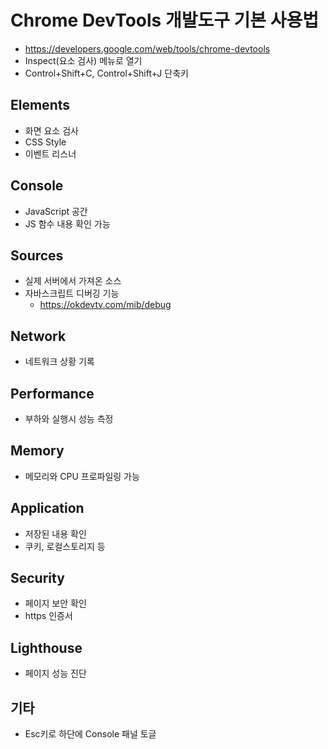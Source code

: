# Chrome DevTools 개발도구 기본 사용법
- https://developers.google.com/web/tools/chrome-devtools
- Inspect(요소 검사) 메뉴로 열기
- Control+Shift+C, Control+Shift+J 단축키

## Elements
- 화면 요소 검사
- CSS Style
- 이벤트 리스너

## Console
- JavaScript 공간
- JS 함수 내용 확인 가능

## Sources
- 실제 서버에서 가져온 소스
- 자바스크립트 디버깅 기능
  - https://okdevtv.com/mib/debug

## Network
- 네트워크 상황 기록

## Performance
- 부하와 실행시 성능 측정

## Memory
- 메모리와 CPU 프로파일링 가능

## Application
- 저장된 내용 확인
- 쿠키, 로컬스토리지 등

## Security
- 페이지 보안 확인
- https 인증서

## Lighthouse
- 페이지 성능 진단

## 기타
- Esc키로 하단에 Console 패널 토글
